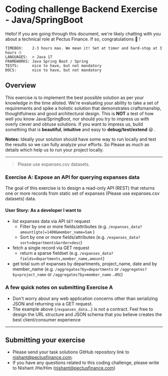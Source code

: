 # Coding challenge Backend Exercise - Java/SpringBoot

Hello! If you are going through this document, we're likely chatting with you about a technical role at Pectus Finance. If so, congratulations 🎉 !

```
TIMEBOX:    2-3 hours max. We mean it! Set at timer and hard-stop at 3 hours ⏱
LANGUAGES:  > Java 17
FRAMEWORKS: Java Spring Boot / Spring
TESTS:      nice to have, but not mandatory
DOCS:       nice to have, but not mandatory
```

## Overview

This exercise is to implement the best possible solution as per your knowledge in the time alloted. We're evaluating your ability to take a set of requirements and spike a holistic solution that demonstrates craftsmanship, thoughtfulness and good architectural design. This is **NOT** a test of how well you know Java/SpringBoot, nor should you try to impress us with overly clever and obtuse solutions. If you want to impress us, build something that is **beautiful**, **intuitive** and easy to **debug/test/extend** :smiley: .

**Notes:** Ideally your solution should have some way to run locally and test the results so we can fully analyze your efforts. So Please as much as details which help us to run your project locally.

---

> Please use expanses.csv datasets.

### Exercise A: Expose an API for querying expanses data

The goal of this exercise is to design a read-only API (REST) that returns one or more records from static set of expanses (Please use expanses.csv datasets) data.

#### User Story: As a developer I want to

- list expanses data via API `GET` request
  - Filter by one or more fields/attributes (e.g. `/expanses_data?amount[gte]=1400&member_name=Sam` )
  - Sort by one or more fields/attributes (e.g. `/expanses_data?sort=departments&order=desc`)
- fetch a single record via GET request
  - return a sparse fieldset (e.g. `/expanses_data?fields=departments,member_name,amount`)
- get total sum of expanses by departments, project_name, date and by member_name
  (e.g. `/aggregates?by=departments` or `/aggregates?by=project_name` or `/aggregates?by=member_name` ..etc)

### A few quick notes on submitting Exercise A

- Don't worry about any web application concerns other than serializing JSON and returning via a GET request.
- The example above (`/expanses_data`...) is not a contract. Feel free to design the URL structure and JSON schema that you believe creates the best client/consumer experience

---

## Submitting your exercise

- Please send your task solutions GitHub repository link to nishant@pectusfinance.com.
- If you have any questions related to this coding challenge, please write to Nishant /He/Him (nishant@pectusfinance.com)
